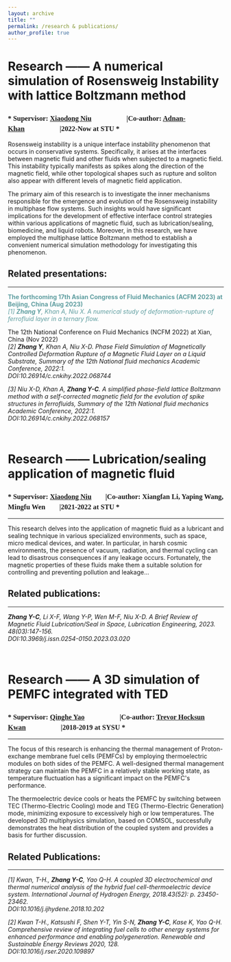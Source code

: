```yaml
---
layout: archive
title: ""
permalink: /research & publications/
author_profile: true
---
```


Research —— A numerical simulation of Rosensweig Instability with lattice Boltzmann method 
======
### <font face="Times of New Rome"> * Supervisor: <a href="https://scholar.google.com/citations?user=StJCQfAAAAAJ">Xiaodong Niu</a>　　　　　|Co-author: <a href="https://www.researchgate.net/profile/Adnan-Khan-14">Adnan-Khan</a>　　　　　|2022-Now at STU *</font>
Rosensweig instability is a unique interface instability phenomenon that occurs in conservative systems. Specifically, it arises at the interfaces between magnetic fluid and other fluids when subjected to a magnetic field. This instability typically manifests as spikes along the direction of the magnetic field, while other topological shapes such as rupture and soliton also appear with different levels of magnetic field application.

The primary aim of this research is to investigate the inner mechanisms responsible for the emergence and evolution of the Rosensweig instability in multiphase flow systems. Such insights would have significant implications for the development of effective interface control strategies within various applications of magnetic fluid, such as lubrication/sealing, biomedicine, and liquid robots. Moreover, in this research, we have employed the multiphase lattice Boltzmann method to establish a convenient numerical simulation methodology for investigating this phenomenon.
## Related presentations: 
---
<!--#--------------------------------------------------------------------------------------------------------------------------------------------------------------------------------------------------->
<!--<font color=#0099ff>color #0099ff</font>-->

**<font color=CadetBlue>  The forthcoming 17th Asian Congress of Fluid Mechanics (ACFM 2023) at Beijing, China (Aug 2023) <br></font>**
*<font color=CadetBlue>[1] __Zhang Y__, Khan A, Niu X. A numerical study of deformation-rupture of ferrofluid layer in a ternary flow. <br></font>*

The 12th National Conference on Fluid Mechanics (NCFM 2022) at Xian, China (Nov 2022)<br>
*[2] __Zhang Y__, Khan A, Niu X-D. Phase Field Simulation of Magnetically Controlled Deformation Rupture of a Magnetic Fluid Layer on a Liquid Substrate, Summary of the 12th National fluid mechanics Academic Conference, 2022:1.<br>*
*DOI:10.26914/c.cnkihy.2022.068744 <br>*

*[3] Niu X-D, Khan A, __Zhang Y-C__. A simplified phase-field lattice Boltzmann method with a self-corrected magnetic field for the evolution of spike structures in ferrofluids, Summary of the 12th National fluid mechanics Academic Conference, 2022:1.<br>*
*DOI:10.26914/c.cnkihy.2022.068157<br>*

<!--#---------------------------------------------------------------------------------------------------------------------------------------------------------------------------------------------------><br>
  
Research —— Lubrication/sealing application of magnetic fluid
======
### <font face="Times of New Rome"> * Supervisor: <a href="https://scholar.google.com/citations?user=StJCQfAAAAAJ">Xiaodong Niu</a>　　|Co-author: Xiangfan Li, Yaping Wang, Mingfu Wen　　|2021-2022 at STU *</font>
---
This research delves into the application of magnetic fluid as a lubricant and sealing technique in various specialized environments, such as space, micro medical devices, and water. In particular, in harsh cosmic environments, the presence of vacuum, radiation, and thermal cycling can lead to disastrous consequences if any leakage occurs. Fortunately, the magnetic properties of these fluids make them a suitable solution for controlling and preventing pollution and leakage...
<br>

## Related publications:
---
*__Zhang Y-C__, Li X-F, Wang Y-P, Wen M-F, Niu X-D. A Brief Review of Magnetic Fluid Lubrication/Seal in Space, Lubrication Engineering, 2023. 48(03):147-156.<br>*
*DOI:10.3969/j.issn.0254-0150.2023.03.020 <br>*
<!--#---------------------------------------------------------------------------------------------------------------------------------------------------------------------------------------------------><br>
  
Research —— A 3D simulation of PEMFC integrated with TED 
====== 
### <font face="Times of New Rome"> * Supervisor: <a href="https://www.researchgate.net/profile/Qing-He-Yao">Qinghe Yao</a>　　　　　|Co-author: <a href="https://www.researchgate.net/profile/Trevor-Kwan">Trevor Hocksun Kwan</a>　　　　　|2018-2019 at SYSU *</font>
---
The focus of this research is enhancing the thermal management of Proton-exchange membrane fuel cells (PEMFCs) by employing thermoelectric modules on both sides of the PEMFC. A well-designed thermal management strategy can maintain the PEMFC in a relatively stable working state, as temperature fluctuation has a significant impact on the PEMFC's performance.

The thermoelectric device cools or heats the PEMFC by switching between TEC (Thermo-Electric Cooling) mode and TEG (Thermo-Electric Generation) mode, minimizing exposure to excessively high or low temperatures. The developed 3D multiphysics simulation, based on COMSOL, successfully demonstrates the heat distribution of the coupled system and provides a basis for further discussion.

## Related Publications: 
---
*[1] Kwan, T-H., __Zhang Y-C__, Yao Q-H. A coupled 3D electrochemical and thermal numerical analysis of the hybrid fuel cell-thermoelectric device system. International Journal of Hydrogen Energy, 2018.43(52): p. 23450-23462.<br>*
*DOI:10.1016/j.ijhydene.2018.10.202<br>*

*[2] Kwan T-H., Katsushi F, Shen Y-T, Yin S-N, __Zhang Y-C__, Kase K, Yao Q-H. Comprehensive review of integrating fuel cells to other energy systems for enhanced performance and enabling polygeneration. Renewable and Sustainable Energy Reviews 2020, 128.<br>*
*DOI:10.1016/j.rser.2020.109897<br>*
<!--#---------------------------------------------------------------------------------------------------------------------------------------------------------------------------------------------------><br>


